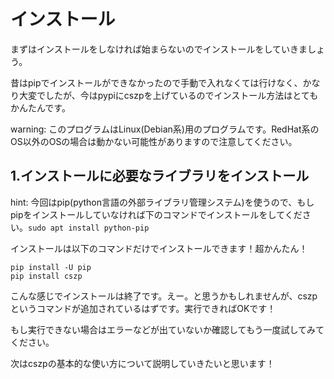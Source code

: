 インストール
======

まずはインストールをしなければ始まらないのでインストールをしていきましょう。  

昔はpipでインストールができなかったので手動で入れなくては行けなく、かなり大変でしたが、今はpypiにcszpを上げているのでインストール方法はとてもかんたんです。

warning: このプログラムはLinux(Debian系)用のプログラムです。RedHat系のOS以外のOSの場合は動かない可能性がありますので注意してください。

## 1.インストールに必要なライブラリをインストール

hint: 今回はpip(python言語の外部ライブラリ管理システム)を使うので、もしpipをインストールしていなければ下のコマンドでインストールをしてください。```sudo apt install python-pip```

インストールは以下のコマンドだけでインストールできます！超かんたん！

```
pip install -U pip
pip install cszp
```

こんな感じでインストールは終了です。えー。と思うかもしれませんが、cszpというコマンドが追加されているはずです。実行できればOKです！  

もし実行できない場合はエラーなどが出ていないか確認してもう一度試してみてください。  

次はcszpの基本的な使い方について説明していきたいと思います！